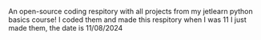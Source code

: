 An open-source coding respitory with all projects from my jetlearn python basics course!
I coded them and made this respitory when I was 11
I just made them, the date is 11/08/2024

